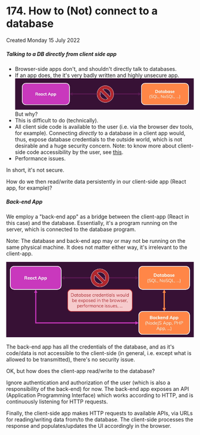 # 174. How to (Not) connect to a database
Created Monday 15 July 2022

##### Talking to a DB directly from client side app
- Browser-side apps don't, and shouldn't directly talk to databases.
- If an app does, the it's very badly written and highly unsecure app.
![](../../../../assets/Pasted%20image%2020220718044242.png)
But why?
- This is difficult to do (technically).
- All client side code is available to the user (i.e. via the browser dev tools, for example). Connecting *directly* to a database in a client app would, thus, expose database credentials to the outside world, which is not desirable and a huge security concern.
	Note: to know more about client-side code accessibility by the user, see [this](https://academind.com/tutorials/hide-javascript-code).
- Performance issues.

In short, it's not secure.

How do we then read/write data persistently in our client-side app (React app, for example)?

##### Back-end App
We employ a "back-end app" as a bridge between the client-app (React in this case) and the database. Essentially, it's a program running on the server, which is connected to the database program. 

Note: The database and back-end app may or may not be running on the same physical machine. It does not matter either way, it's irrelevant to the client-app.

![](../../../../assets/Pasted%20image%2020220718044924.png)

The back-end app has all the credentials of the database, and as it's code/data is not accessible to the client-side (in general, i.e. except what is allowed to be transmitted), there's no security issue.

OK, but how does the client-app read/write to the database?

Ignore authentication and authorization of the user (which is also a responsibility of the back-end) for now. The back-end app exposes an API (Application Programming Interface) which works according to HTTP, and is continuously listening for HTTP requests.

Finally, the client-side app makes HTTP requests to available APIs, via URLs for reading/writing data from/to the database. The client-side processes the response and populates/updates the UI accordingly in the browser.